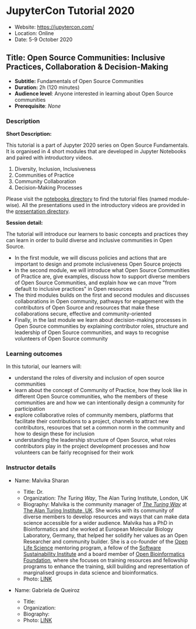 # JupyterCon Tutorial 2020

- Website: https://jupytercon.com/
- Location: Online
- Date: 5-9 October 2020

## Title: Open Source Communities: Inclusive Practices, Collaboration & Decision-Making

- **Subtitle:** Fundamentals of Open Source Communities
- **Duration:** 2h (120 minutes)
- **Audience level**: Anyone interested in learning about Open Source communities
- **Prerequisite**: *None*

### Description

**Short Description:**

This tutorial is a part of Jupyter 2020 series on Open Source Fundamentals.
It is organised in 4 short modules that are developed in Jupyter Notebooks and paired with introductory videos.

1. Diversity, Inclusion, Inclusiveness
2. Communities of Practice
3. Community Collaboration
4. Decision-Making Processes

Please visit the [notebooks directory](./notebooks) to find the tutorial files (named module-wise).
All the presentations used in the introductory videos are provided in the [presentation directory](./presentation).

**Session detail:**

The tutorial will introduce our learners to basic concepts and practices they can learn in order to build diverse and inclusive communities in Open Source.
- In the first module, we will discuss policies and actions that are important to design and promote inclusiveness Open Source projects
- In the second module, we will introduce what Open Source Communities of Practice are, give examples, discuss how to support diverse members of Open Source Communities, and explain how we can move "from default to inclusive practices" in Open resources
- The third modules builds on the first and second modules and discusses collaborations in Open community, pathways for engagement with the contributors of Open Source and resources that make these collaborations secure, effective and community-oriented
- Finally, in the last module we learn about decision-making processes in Open Source communities by explaining contributor roles, structure and leadership of Open Source communities, and ways to recognise volunteers of Open Source community

### Learning outcomes

In this tutorial, our learners will:
- understand the roles of diversity and inclusion of open source communities
- learn about the concept of Community of Practice, how they look like in different Open Source communities, who the members of these communities are and how we can intentionally design a community for participation
- explore collaborative roles of community members, platforms that facilitate their contributions to a project, channels to attract new contributors, resources that set a common norm in the community and how to design these for inclusion
- understanding the leadership structure of Open Source, what roles contributors play in the project development processes and how volunteers can be fairly recognised for their work

### Instructor details

- Name: Malvika Sharan
    - Title: Dr.
    - Organization: *The Turing Way*, The Alan Turing Institute, London, UK
    - Biography: Malvika is the community manager of *[The Turing Way](https://the-turing-way.netlify.app)* at [The Alan Turing Institute, UK](https://www.turing.ac.uk/). She works with its community of diverse members to develop resources and ways that can make data science accessible for a wider audience.
Malvika has a PhD in Bioinformatics and she worked at  European Molecular Biology Laboratory, Germany, that helped her solidify her values as an Open Researcher and community builder.
She is a co-founder of the [Open Life Science](https://openlifesci.org/) mentoring program, a fellow of the [Software Sustainability Institute](https://www.software.ac.uk/) and a board member of [Open Bioinformatics Foundation](https://www.open-bio.org/event-awards/), where she focuses on training resources and fellowship programs to enhance the training, skill building and representation of marginalised groups in data science and bioinformatics.
    - Photo: [LINK](images/MalvikaSharan.jpg)

- Name: Gabriela de Queiroz
    - Title:
    - Organization:
    - Biography:
    - Photo: [LINK](images/GabrielaDeQueiroz.jpg)
